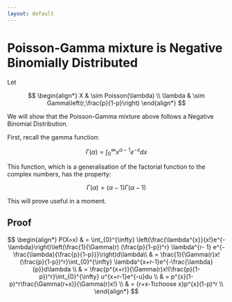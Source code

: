```yaml
---
layout: default
---
```


# Poisson-Gamma mixture is Negative Binomially Distributed

Let


$$
\begin{align*}
        X & \sim Poisson(\lambda) \\
  \lambda & \sim Gamma\left(r,\frac{p}{1-p}\right)
\end{align*}
$$

We will show that the Poisson-Gamma mixture above follows a Negative Binomial Distribution.

First, recall the gamma function:

$$ \Gamma(\alpha) = \int_{0}^{\infty} x^{\alpha-1}e^{-x}dx$$

This function, which is a generalisation of the factorial function to the complex numbers, has the property:

$$\Gamma(\alpha)=(\alpha - 1)\Gamma(\alpha - 1)\tag{$\star$}$$

This will prove useful in a moment.

## Proof

$$
\begin{align*}
P(X=x) & = \int_{0}^{\infty} \left(\frac{\lambda^{x}}{x!}e^{-\lambda}\right)\left(\frac{1}{\Gamma(r) (\frac{p}{1-p})^r} \lambda^{r- 1} e^{-\frac{\lambda}{\frac{p}{1-p}}}\right)d\lambda\\
       & = \frac{1}{\Gamma(r)x!(\frac{p}{1-p})^r}\int_{0}^{\infty} \lambda^{x+r-1}e^{-\frac{\lambda}{p}}d\lambda \\
       & = \frac{p^{x+r}}{\Gamma(r)x!(\frac{p}{1-p})^r}\int_{0}^{\infty} u^{x+r-1}e^{-u}du \\
       & = p^{x}(1-p)^r\frac{\Gamma(r+x)}{\Gamma(r)x!} \\
       & = {r+x-1\choose x}p^{x}(1-p)^r \\
\end{align*}
$$
